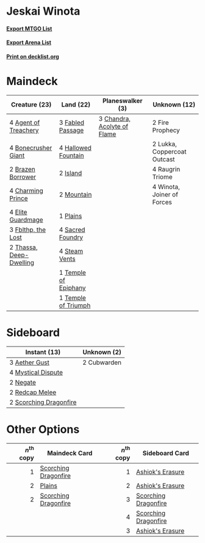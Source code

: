 # Jeskai Winota

#### [Export MTGO List](../collection/Jeskai%20Winota/Jeskai%20Winota.txt)
#### [Export Arena List](../collection/Jeskai%20Winota/Jeskai%20Winota_arena.txt)
#### [Print on decklist.org](http://decklist.org/?deckmain=4%09Agent%20of%20Treachery%0A4%09Bonecrusher%20Giant%0A2%09Brazen%20Borrower%0A3%09Chandra,%20Acolyte%20of%20Flame%0A4%09Charming%20Prince%0A4%09Elite%20Guardmage%0A3%09Fabled%20Passage%0A3%09Fblthp,%20the%20Lost%0A2%09Fire%20Prophecy%0A4%09Hallowed%20Fountain%0A2%09Island%0A2%09Lukka,%20Coppercoat%20Outcast%0A2%09Mountain%0A1%09Plains%0A4%09Raugrin%20Triome%0A4%09Sacred%20Foundry%0A4%09Steam%20Vents%0A1%09Temple%20of%20Epiphany%0A1%09Temple%20of%20Triumph%0A2%09Thassa,%20Deep-Dwelling%0A4%09Winota,%20Joiner%20of%20Forces&deckside=3%09Aether%20Gust%0A2%09Cubwarden%0A4%09Mystical%20Dispute%0A2%09Negate%0A2%09Redcap%20Melee%0A2%09Scorching%20Dragonfire)
# Maindeck

|                                          Creature (23)                                           |                                           Land (22)                                           |                                           Planeswalker (3)                                           |       Unknown (12)        |
|--------------------------------------------------------------------------------------------------|-----------------------------------------------------------------------------------------------|------------------------------------------------------------------------------------------------------|---------------------------|
|4 [Agent of Treachery](http://gatherer.wizards.com/Pages/Card/Details.aspx?multiverseid=466797)   |3 [Fabled Passage](http://gatherer.wizards.com/Pages/Card/Details.aspx?multiverseid=473206)    |3 [Chandra, Acolyte of Flame](http://gatherer.wizards.com/Pages/Card/Details.aspx?multiverseid=466880)|2 Fire Prophecy            |
|4 [Bonecrusher Giant](http://gatherer.wizards.com/Pages/Card/Details.aspx?multiverseid=473077)    |4 [Hallowed Fountain](http://gatherer.wizards.com/Pages/Card/Details.aspx?multiverseid=97071)  |                                                                                                      |2 Lukka, Coppercoat Outcast|
|2 [Brazen Borrower](http://gatherer.wizards.com/Pages/Card/Details.aspx?multiverseid=473001)      |2 [Island](http://gatherer.wizards.com/Pages/Card/Details.aspx?multiverseid=439857)            |                                                                                                      |4 Raugrin Triome           |
|4 [Charming Prince](http://gatherer.wizards.com/Pages/Card/Details.aspx?multiverseid=472970)      |2 [Mountain](http://gatherer.wizards.com/Pages/Card/Details.aspx?multiverseid=439859)          |                                                                                                      |4 Winota, Joiner of Forces |
|4 [Elite Guardmage](http://gatherer.wizards.com/Pages/Card/Details.aspx?multiverseid=461122)      |1 [Plains](http://gatherer.wizards.com/Pages/Card/Details.aspx?multiverseid=439856)            |                                                                                                      |                           |
|3 [Fblthp, the Lost](http://gatherer.wizards.com/Pages/Card/Details.aspx?multiverseid=460977)     |4 [Sacred Foundry](http://gatherer.wizards.com/Pages/Card/Details.aspx?multiverseid=405106)    |                                                                                                      |                           |
|2 [Thassa, Deep-Dwelling](http://gatherer.wizards.com/Pages/Card/Details.aspx?multiverseid=476322)|4 [Steam Vents](http://gatherer.wizards.com/Pages/Card/Details.aspx?multiverseid=405109)       |                                                                                                      |                           |
|                                                                                                  |1 [Temple of Epiphany](http://gatherer.wizards.com/Pages/Card/Details.aspx?multiverseid=442808)|                                                                                                      |                           |
|                                                                                                  |1 [Temple of Triumph](http://gatherer.wizards.com/Pages/Card/Details.aspx?multiverseid=373560) |                                                                                                      |                           |


# Sideboard

|                                          Instant (13)                                           |Unknown (2)|
|-------------------------------------------------------------------------------------------------|-----------|
|3 [Aether Gust](http://gatherer.wizards.com/Pages/Card/Details.aspx?multiverseid=466796)         |2 Cubwarden|
|4 [Mystical Dispute](http://gatherer.wizards.com/Pages/Card/Details.aspx?multiverseid=473020)    |           |
|2 [Negate](http://gatherer.wizards.com/Pages/Card/Details.aspx?multiverseid=423707)              |           |
|2 [Redcap Melee](http://gatherer.wizards.com/Pages/Card/Details.aspx?multiverseid=473097)        |           |
|2 [Scorching Dragonfire](http://gatherer.wizards.com/Pages/Card/Details.aspx?multiverseid=473101)|           |


# Other Options

|*n*<sup>th</sup> copy|                                         Maindeck Card                                         |*n*<sup>th</sup> copy|                                        Sideboard Card                                         |
|--------------------:|-----------------------------------------------------------------------------------------------|--------------------:|-----------------------------------------------------------------------------------------------|
|                    1|[Scorching Dragonfire](http://gatherer.wizards.com/Pages/Card/Details.aspx?multiverseid=473101)|                    1|[Ashiok's Erasure](http://gatherer.wizards.com/Pages/Card/Details.aspx?multiverseid=476294)    |
|                    2|[Plains](http://gatherer.wizards.com/Pages/Card/Details.aspx?multiverseid=439856)              |                    2|[Ashiok's Erasure](http://gatherer.wizards.com/Pages/Card/Details.aspx?multiverseid=476294)    |
|                    2|[Scorching Dragonfire](http://gatherer.wizards.com/Pages/Card/Details.aspx?multiverseid=473101)|                    3|[Scorching Dragonfire](http://gatherer.wizards.com/Pages/Card/Details.aspx?multiverseid=473101)|
|                     |                                                                                               |                    4|[Scorching Dragonfire](http://gatherer.wizards.com/Pages/Card/Details.aspx?multiverseid=473101)|
|                     |                                                                                               |                    3|[Ashiok's Erasure](http://gatherer.wizards.com/Pages/Card/Details.aspx?multiverseid=476294)    |

